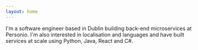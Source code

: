 ```yaml
---
layout: home
---
```


I'm a software engineer based in Dublin building back-end microservices at Personio. I'm also interested in localisation and languages and have built services at scale using Python, Java, React and C#.